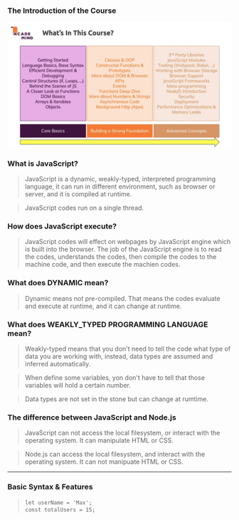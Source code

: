 ### The Introduction of the Course

![Introduction](introduction_of_the_course.png)

### What is JavaScript?

> JavaScript is a dynamic, weakly-typed, interpreted programming language, it can run in different environment, such as browser or server, and it is compiled at runtime.

> JavaScript codes run on a single thread.

### How does JavaScript execute?

> JavaScript codes will effect on webpages by JavaScript engine which is built into the browser. The job of the JavaScript engine is to read the codes, understands the codes, then compile the codes to the machine code, and then execute the machien codes.

### What does **DYNAMIC** mean?

> Dynamic means not pre-compiled. That means the codes evaluate and execute at runtime, and it can change at runtime.

### What does **WEAKLY_TYPED PROGRAMMING LANGUAGE** mean?

> Weakly-typed means that you don't need to tell the code what type of data you are working with, instead, data types are assumed and inferred automatically.

> When define some variables, yon don't have to tell that those variables will hold a certain number.

> Data types are not set in the stone but can change at rumtime.

### The difference between JavaScript and Node.js

> JavaScript can not access the local filesystem, or interact with the operating system. It can manipulate HTML or CSS.

> Node.js can access the local filesystem, and interact with the operating system. It can not manipuate HTML or CSS.

---

### Basic Syntax & Features

> ```JS script
> let userName = 'Max';
> const totalUsers = 15;
> ```
